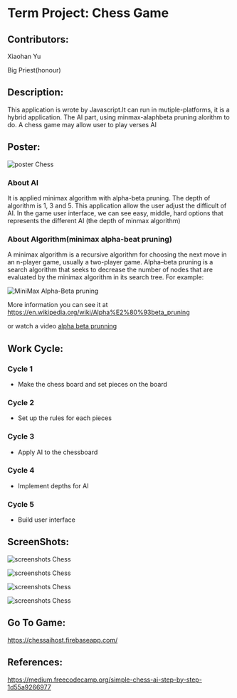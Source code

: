 # Term Project: Chess Game
## Contributors:
 Xiaohan Yu
 
 Big Priest(honour)

## Description:

This application is wrote by Javascript.It can run in mutiple-platforms, it is a hybrid application.
The AI part, using minmax-alaphbeta pruning alorithm to do.
A chess game may allow user to play verses AI

## Poster:
![poster Chess](https://raw.githubusercontent.com/RockSoda/chessgame/master/the%20big%20priest.png)

  ### About AI
  
  It is applied minimax algorithm with alpha-beta pruning. 
  The depth of algorithm is 1, 3 and 5. This application allow the user adjust the difficult of AI.
  In the game user interface, we can see easy, middle, hard options that represents the different AI (the depth of minmax algorithm)
  
  ### About Algorithm(minimax alpha-beat pruning)
  A minimax algorithm is a recursive algorithm for choosing the next move in an n-player game, usually a two-player game. 
  Alpha–beta pruning is a search algorithm that seeks to decrease the number of nodes that are evaluated by the minimax algorithm in its search tree.
  For example:
  
  ![MiniMax Alpha-Beta pruning](https://github.com/jeromepan/chessgame/blob/master/Alpha-Beta-Pruning.png)
  
  More information you can see it at https://en.wikipedia.org/wiki/Alpha%E2%80%93beta_pruning
  
  or watch a video
  [alpha beta prunning](https://www.youtube.com/watch?v=d2maa6k2gYE)
  

## Work Cycle:

  ### Cycle 1
  
  * Make the chess board and set pieces on the board
  
  ### Cycle 2
  
  * Set up the rules for each pieces
  
  ### Cycle 3
  
  * Apply AI to the chessboard
  
  ### Cycle 4
  
  * Implement depths for AI
    
  ### Cycle 5
  
  * Build user interface

## ScreenShots:

![screenshots Chess](https://raw.githubusercontent.com/RockSoda/chessgame/master/Screenshot/h1.jpeg)

![screenshots Chess](https://raw.githubusercontent.com/RockSoda/chessgame/master/Screenshot/h2.jpeg)

![screenshots Chess](https://raw.githubusercontent.com/RockSoda/chessgame/master/Screenshot/h3.jpeg)

![screenshots Chess](https://raw.githubusercontent.com/RockSoda/chessgame/master/Screenshot/h4.jpeg)

## Go To Game:
https://chessaihost.firebaseapp.com/

## References:
https://medium.freecodecamp.org/simple-chess-ai-step-by-step-1d55a9266977
